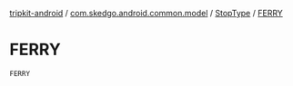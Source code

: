 [tripkit-android](../../index.md) / [com.skedgo.android.common.model](../index.md) / [StopType](index.md) / [FERRY](./-f-e-r-r-y.md)

# FERRY

`FERRY`